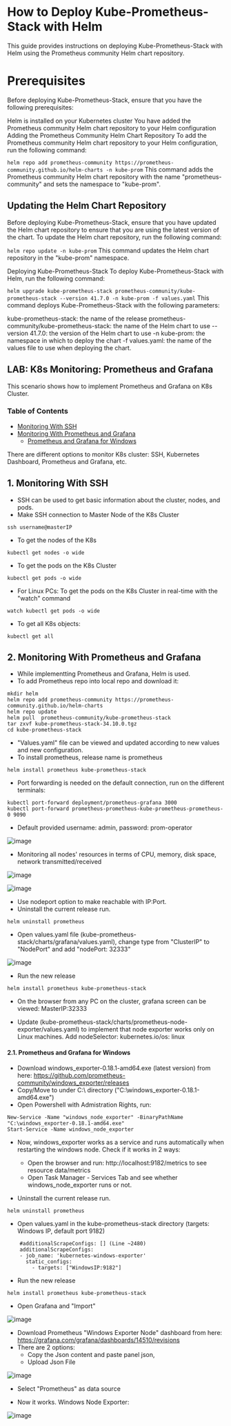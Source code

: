 # How to Deploy Kube-Prometheus-Stack with Helm
This guide provides instructions on deploying Kube-Prometheus-Stack with Helm using the Prometheus community Helm chart repository.

# Prerequisites
Before deploying Kube-Prometheus-Stack, ensure that you have the following prerequisites:

Helm is installed on your Kubernetes cluster
You have added the Prometheus community Helm chart repository to your Helm configuration
Adding the Prometheus Community Helm Chart Repository
To add the Prometheus community Helm chart repository to your Helm configuration, run the following command:


```helm repo add prometheus-community https://prometheus-community.github.io/helm-charts -n kube-prom```
This command adds the Prometheus community Helm chart repository with the name "prometheus-community" and sets the namespace to "kube-prom".

## Updating the Helm Chart Repository
Before deploying Kube-Prometheus-Stack, ensure that you have updated the Helm chart repository to ensure that you are using the latest version of the chart. To update the Helm chart repository, run the following command:


````helm repo update -n kube-prom````
This command updates the Helm chart repository in the "kube-prom" namespace.

Deploying Kube-Prometheus-Stack
To deploy Kube-Prometheus-Stack with Helm, run the following command:


```helm upgrade kube-prometheus-stack prometheus-community/kube-prometheus-stack --version 41.7.0 -n kube-prom -f values.yaml```
This command deploys Kube-Prometheus-Stack with the following parameters:

kube-prometheus-stack: the name of the release
prometheus-community/kube-prometheus-stack: the name of the Helm chart to use
--version 41.7.0: the version of the Helm chart to use
-n kube-prom: the namespace in which to deploy the chart
-f values.yaml: the name of the values file to use when deploying the chart.



## LAB: K8s Monitoring: Prometheus and Grafana

This scenario shows how to implement Prometheus and Grafana on K8s Cluster.


### Table of Contents
- [Monitoring With SSH](#ssh)
- [Monitoring With Prometheus and Grafana](#prometheus-grafana)
  - [Prometheus and Grafana for Windows](#windows)

There are different options to monitor K8s cluster: SSH, Kubernetes Dashboard, Prometheus and Grafana, etc.
  
## 1. Monitoring With SSH <a name="ssh"></a>

- SSH can be used to get basic information about the cluster, nodes, and pods.
- Make SSH connection to Master Node of the K8s Cluster

``` 
ssh username@masterIP
```

- To get the nodes of the K8s

``` 
kubectl get nodes -o wide
```

- To get the pods on the K8s Cluster

```
kubectl get pods -o wide
```

- For Linux PCs: To get the pods on the K8s Cluster in real-time with the "watch" command

``` 
watch kubectl get pods -o wide
```

- To get all K8s objects:

```
kubectl get all
```

## 2. Monitoring With Prometheus and Grafana <a name="prometheus-grafana"></a>

- While implementting Prometheus and Grafana, Helm is used. 
- To add Prometheus repo into local repo and download it:

```
mkdir helm
helm repo add prometheus-community https://prometheus-community.github.io/helm-charts
helm repo update
helm pull  prometheus-community/kube-prometheus-stack
tar zxvf kube-prometheus-stack-34.10.0.tgz
cd kube-prometheus-stack
```

- "Values.yaml" file can be viewed and updated according to new values and new configuration.
- To install prometheus, release name is prometheus 

```
helm install prometheus kube-prometheus-stack
```

- Port forwarding is needed on the default connection, run on the different terminals: 

```
kubectl port-forward deployment/prometheus-grafana 3000
kubectl port-forward prometheus-prometheus-kube-prometheus-prometheus-0 9090
```

- Default provided username: admin, password: prom-operator

![image](https://user-images.githubusercontent.com/10358317/171119775-74e42538-afde-4cad-ac3b-01bd00b434f5.png)

- Monitoring all nodes' resources in terms of CPU, memory, disk space, network transmitted/received

![image](https://user-images.githubusercontent.com/10358317/171121847-88a7ee68-c38e-4fbd-ac72-30900e2c2e86.png)

![image](https://user-images.githubusercontent.com/10358317/171122247-d0e5a80c-0460-4ede-9e3a-8a15fa03b89b.png)


- Use nodeport option to make reachable with IP:Port. 
- Uninstall the current release run.

```
helm uninstall prometheus
```

- Open values.yaml file (kube-prometheus-stack/charts/grafana/values.yaml), change type from "ClusterIP" to "NodePort" and add "nodePort: 32333" 

![image](https://user-images.githubusercontent.com/10358317/171122676-59c04a9d-1170-42cb-8c84-d1de9e6c341e.png)

- Run the new release

```
helm install prometheus kube-prometheus-stack
```

- On the browser from any PC on the cluster, grafana screen can be viewed: MasterIP:32333

- Update (kube-prometheus-stack/charts/prometheus-node-exporter/values.yaml) to implement that node exporter works only on Linux machines. Add nodeSelector: kubernetes.io/os: linux

#### 2.1. Prometheus and Grafana for Windows <a name="windows"></a>

- Download windows_exporter-0.18.1-amd64.exe (latest version) from here: https://github.com/prometheus-community/windows_exporter/releases
- Copy/Move to under C:\ directory ("C:\windows_exporter-0.18.1-amd64.exe")
- Open Powershell with Admistration Rights, run:

```
New-Service -Name "windows_node_exporter" -BinaryPathName "C:\windows_exporter-0.18.1-amd64.exe"
Start-Service -Name windows_node_exporter
```
- Now, windows_exporter works as a service and runs automatically when restarting the windows node.  Check if it works in 2 ways: 
  - Open the browser and run: http://localhost:9182/metrics  to see resource data/metrics
  - Open Task Manager - Services Tab and see whether windows_node_exporter runs or not.

- Uninstall the current release run.

```
helm uninstall prometheus
```

- Open values.yaml in the kube-prometheus-stack directory (targets:  Windows IP, default port 9182)

```
    #additionalScrapeConfigs: [] (Line ~2480)
    additionalScrapeConfigs:
    - job_name: 'kubernetes-windows-exporter'
      static_configs:
        - targets: ["WindowsIP:9182"] 
```

- Run the new release

```
helm install prometheus kube-prometheus-stack
```

- Open Grafana and "Import"

![image](https://user-images.githubusercontent.com/10358317/171125351-f2560aff-f9cb-4929-9971-2d3c94c10891.png)

- Download Prometheus "Windows Exporter Node" dashboard from here: https://grafana.com/grafana/dashboards/14510/revisions
- There are  2 options: 
  - Copy the Json content and paste panel json,
  - Upload Json File

![image](https://user-images.githubusercontent.com/10358317/171125688-1df89d6f-ea85-4b13-bc0d-86934e6e4017.png)

- Select "Prometheus" as data source

- Now it works. Windows Node Exporter:

![image](https://user-images.githubusercontent.com/10358317/171122469-7b53a060-d778-463e-b215-cf8befb076b9.png)
